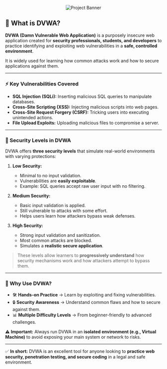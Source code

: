 <p align="center">
  <img src="https://github.com/user-attachments/assets/f1ac1018-7d82-404a-b4a9-d9583a1a8204" alt="Project Banner" />
</p>

## 🔎 What is DVWA?

**DVWA (Damn Vulnerable Web Application)** is a purposely insecure web application created for **security professionals, students, and developers** to practice identifying and exploiting web vulnerabilities in a **safe, controlled environment**.  

It is widely used for learning how common attacks work and how to secure applications against them.  

---

### ⚡ Key Vulnerabilities Covered
- **SQL Injection (SQLi):** Inserting malicious SQL queries to manipulate databases.  
- **Cross-Site Scripting (XSS):** Injecting malicious scripts into web pages.  
- **Cross-Site Request Forgery (CSRF):** Tricking users into executing unintended actions.  
- **File Upload Exploits:** Uploading malicious files to compromise a server.  

---

### 🔐 Security Levels in DVWA
DVWA offers **three security levels** that simulate real-world environments with varying protections:

1. **Low Security:**  
   - Minimal to no input validation.  
   - Vulnerabilities are **easily exploitable**.  
   - Example: SQL queries accept raw user input with no filtering.  

2. **Medium Security:**  
   - Basic input validation is applied.  
   - Still vulnerable to attacks with some effort.  
   - Helps users learn how attackers bypass weak defenses.  

3. **High Security:**  
   - Strong input validation and sanitization.  
   - Most common attacks are blocked.  
   - Simulates a **realistic secure application**.  

> These levels allow learners to **progressively understand** how security mechanisms work and how attackers attempt to bypass them.  

---

### 🚀 Why Use DVWA?
- 🛠️ **Hands-on Practice** → Learn by exploiting and fixing vulnerabilities.  
- 🔒 **Security Awareness** → Understand common flaws and how to secure against them.  
- 📊 **Multiple Difficulty Levels** → From beginner-friendly to advanced challenges.  

⚠️ **Important:** Always run DVWA in an **isolated environment (e.g., Virtual Machine)** to avoid exposing your main system or network to risks.  

---

✅ **In short:** DVWA is an excellent tool for anyone looking to **practice web security, penetration testing, and secure coding** in a legal and safe environment.

